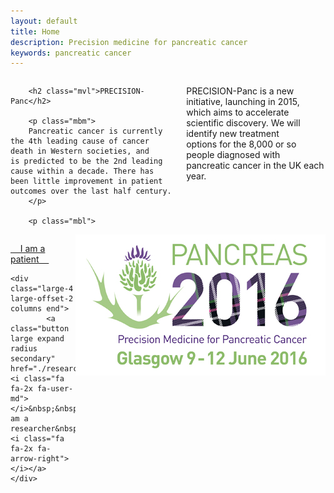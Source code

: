 ```yaml
---
layout: default
title: Home
description: Precision medicine for pancreatic cancer
keywords: pancreatic cancer
---
```


<div class="row">
	<div class="large-8 columns">

        <h2 class="mvl">PRECISION-Panc</h2>

		<p class="mbm">
        Pancreatic cancer is currently the 4th leading cause of cancer death in Western societies, and is predicted to be the 2nd leading cause within a decade. There has been little improvement in patient outcomes over the last half century.
        </p>

		<p class="mbl">
PRECISION-Panc is a new initiative, launching in 2015, which aims to accelerate scientific discovery. We will identify new treatment options for the 8,000 or so people diagnosed with pancreatic cancer in the UK each year.          
        </p>
	</div>
    <aside class="large-4 columns">
		    <a href="http://www.pancreas2016.org" target="_blank"><img align="right" src="/images/pancreas2016.jpg"></a>
    </aside>
</div>


<div class="row"> 
	<div class="large-4 large-offset-1 columns">
			<a class="button large expand radius" href="./patients/"> <i class="fa fa-2x fa-user"></i>&nbsp;&nbsp;&nbsp;&nbsp;I am a patient&nbsp;&nbsp;&nbsp;&nbsp;<i class="fa fa-2x fa-arrow-right"></i></a> 
	</div>

	<div class="large-4 large-offset-2 columns end">
			<a class="button large expand radius secondary" href="./research/"> <i class="fa fa-2x fa-user-md"></i>&nbsp;&nbsp;&nbsp;&nbsp;I am a researcher&nbsp;&nbsp;&nbsp;&nbsp;<i class="fa fa-2x fa-arrow-right"></i></a> 
    </div>
</div>
